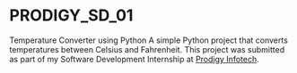 # PRODIGY_SD_01
Temperature Converter using Python
A simple Python project that converts temperatures between Celsius and Fahrenheit.
This project was submitted as part of my Software Development Internship at [Prodigy Infotech](https://prodigyinfotech.dev).
